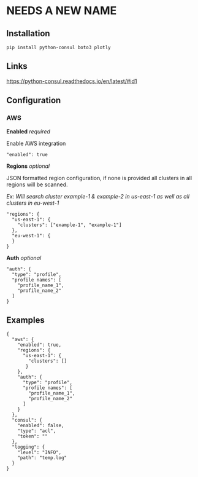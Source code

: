 # NEEDS A NEW NAME

## Installation

```
pip install python-consul boto3 plotly
```

## Links

https://python-consul.readthedocs.io/en/latest/#id1


## Configuration

### AWS

**Enabled** *required*

Enable AWS integration
```
"enabled": true
```

**Regions** *optional*

JSON formatted region configuration, if none is provided all clusters in all regions will be scanned.

*Ex: Will search cluster example-1 & example-2 in us-east-1 as well as all clusters in eu-west-1*

```
"regions": {
  "us-east-1": {
    "clusters": ["example-1", "example-1"]
  },
  "eu-west-1": {
  }
}
```

**Auth** *optional*

```
"auth": {
  "type": "profile",
  "profile names": [
    "profile_name_1",
    "profile_name_2"
  ]
}
```

## Examples

```
{
  "aws": {
    "enabled": true,
    "regions": {
      "us-east-1": {
        "clusters": []
       }
    },
    "auth": {
      "type": "profile",
      "profile names": [
        "profile_name_1",
        "profile_name_2"
      ]
    }
  },
  "consul": {
    "enabled": false,
    "type": "acl",
    "token": ""
  },
  "logging": {
    "level": "INFO",
    "path": "temp.log"
  }
}

```